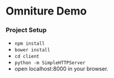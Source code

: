 # Omniture Demo

### Project Setup

- `npm install`
- `bower install`
- `cd client`
- `python -m SimpleHTTPServer`
- open localhost:8000 in your browser.
